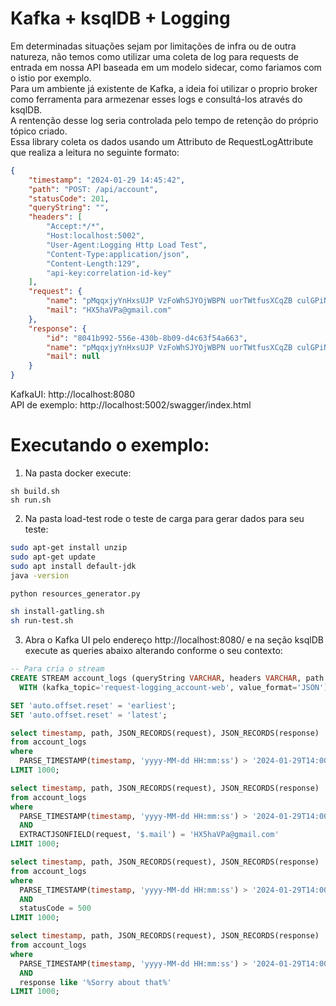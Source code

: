 # Kafka + ksqlDB + Logging

Em determinadas situações sejam por limitações de infra ou de outra natureza, não temos como utilizar uma coleta de log para requests de entrada em nossa API baseada em um modelo sidecar, como fariamos com o istio por exemplo. \
Para um ambiente já existente de Kafka, a ideia foi utilizar o proprio broker como ferramenta para armezenar esses logs e consultá-los através do ksqlDB. \
A rentenção desse log seria controlada pelo tempo de retenção do próprio tópico criado. \
Essa library coleta os dados usando um Attributo de RequestLogAttribute que realiza a leitura no seguinte formato:

```json
{
	"timestamp": "2024-01-29 14:45:42",
	"path": "POST: /api/account",
	"statusCode": 201,
	"queryString": "",
	"headers": [
		"Accept:*/*",
		"Host:localhost:5002",
		"User-Agent:Logging Http Load Test",
		"Content-Type:application/json",
		"Content-Length:129",
		"api-key:correlation-id-key"
	],
	"request": {
		"name": "pMqqxjyYnHxsUJP VzFoWhSJYOjWBPN uorTWtfusXCqZB culGPiNcYAuzRRweDRcbSJnkjNtrQOuSjqj tVNc",
		"mail": "HX5haVPa@gmail.com"
	},
	"response": {
		"id": "8041b992-556e-430b-8b09-d4c63f54a663",
		"name": "pMqqxjyYnHxsUJP VzFoWhSJYOjWBPN uorTWtfusXCqZB culGPiNcYAuzRRweDRcbSJnkjNtrQOuSjqj tVNc",
		"mail": null
	}
}
```

KafkaUI: http://localhost:8080 \
API de exemplo: http://localhost:5002/swagger/index.html

# Executando o exemplo:
1) Na pasta docker execute:
```shell
sh build.sh
sh run.sh
```

2) Na pasta load-test rode o teste de carga para gerar dados para seu teste:
```sh
sudo apt-get install unzip
sudo apt-get update
sudo apt install default-jdk
java -version
```

```sh
python resources_generator.py
```

```sh
sh install-gatling.sh
sh run-test.sh
```

3) Abra o Kafka UI pelo endereço http://localhost:8080/ e na seção ksqlDB execute as queries abaixo alterando conforme o seu contexto:

```sql
-- Para cria o stream
CREATE STREAM account_logs (queryString VARCHAR, headers VARCHAR, path VARCHAR, request VARCHAR, response VARCHAR, statusCode INTEGER, timestamp VARCHAR)
  WITH (kafka_topic='request-logging_account-web', value_format='JSON');

SET 'auto.offset.reset' = 'earliest';
SET 'auto.offset.reset' = 'latest';

select timestamp, path, JSON_RECORDS(request), JSON_RECORDS(response)
from account_logs
where 
  PARSE_TIMESTAMP(timestamp, 'yyyy-MM-dd HH:mm:ss') > '2024-01-29T14:00:00'
LIMIT 1000;

select timestamp, path, JSON_RECORDS(request), JSON_RECORDS(response)
from account_logs
where 
  PARSE_TIMESTAMP(timestamp, 'yyyy-MM-dd HH:mm:ss') > '2024-01-29T14:00:00'
  AND
  EXTRACTJSONFIELD(request, '$.mail') = 'HX5haVPa@gmail.com'
LIMIT 1000;

select timestamp, path, JSON_RECORDS(request), JSON_RECORDS(response)
from account_logs
where 
  PARSE_TIMESTAMP(timestamp, 'yyyy-MM-dd HH:mm:ss') > '2024-01-29T14:00:00'
  AND
  statusCode = 500
LIMIT 1000;

select timestamp, path, JSON_RECORDS(request), JSON_RECORDS(response)
from account_logs
where 
  PARSE_TIMESTAMP(timestamp, 'yyyy-MM-dd HH:mm:ss') > '2024-01-29T14:00:00'
  AND
  response like '%Sorry about that%'
LIMIT 1000;

```
